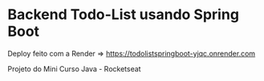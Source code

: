 ﻿# Backend Todo-List usando Spring Boot
Deploy feito com a Render => https://todolistspringboot-yjqc.onrender.com

Projeto do Mini Curso Java - Rocketseat

